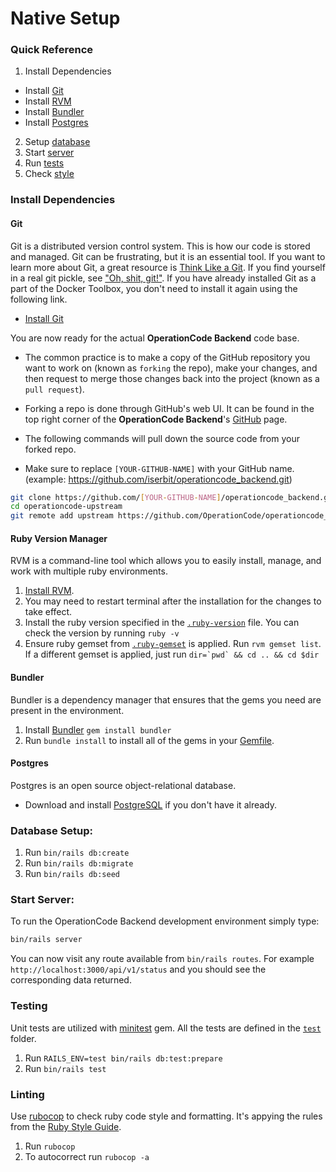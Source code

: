 # Native Setup

### Quick Reference

1. Install Dependencies

  - Install [Git](#git)
  - Install [RVM](#ruby-version-manager)
  - Install [Bundler](#bundler)
  - Install [Postgres](#postgres)

2. Setup [database](#database-setup)
3. Start [server](#run-server)
4. Run [tests](#testing)
5. Check [style](#linting)

### Install Dependencies

#### Git

Git is a distributed version control system. This is how our code is stored and managed. Git can be frustrating, but it is an essential tool. If you want to learn more about Git, a great resource is [Think Like a Git](http://think-like-a-git.net/). If you find yourself in a real git pickle, see ["Oh, shit, git!"](http://ohshitgit.com/). If you have already installed Git as a part of the Docker Toolbox, you don't need to install it again using the following link.

* [Install Git](https://git-scm.com/book/en/v2/Getting-Started-Installing-Git)

You are now ready for the actual **OperationCode Backend** code base.

* The common practice is to make a copy of the GitHub repository you want to work on (known as `forking` the repo), make your changes, and then request to merge those changes back into the project (known as a `pull request`).
* Forking a repo is done through GitHub's web UI. It can be found in the top right corner of the **OperationCode Backend**'s [GitHub](https://github.com/OperationCode/operationcode_backend) page.

* The following commands will pull down the source code from your forked repo.
* Make sure to replace `[YOUR-GITHUB-NAME]` with your GitHub name. (example: https://github.com/iserbit/operationcode_backend.git)

```bash
git clone https://github.com/[YOUR-GITHUB-NAME]/operationcode_backend.git operationcode-upstream
cd operationcode-upstream
git remote add upstream https://github.com/OperationCode/operationcode_backend.git
```

#### Ruby Version Manager

RVM is a command-line tool which allows you to easily install, manage, and work with multiple ruby environments.

1. [Install RVM](https://rvm.io/).
2. You may need to restart terminal after the installation for the changes to take effect.
3. Install the ruby version specified in the [`.ruby-version`](/.ruby-version) file. You can check the version by running `ruby -v`
4. Ensure ruby gemset from [`.ruby-gemset`](/.ruby-gemset) is applied. Run `rvm gemset list`. If a different gemset is applied, just run ``dir=`pwd` && cd .. && cd $dir``

#### Bundler

Bundler is a dependency manager that ensures that the gems you need are present in the environment.

1. Install [Bundler](https://bundler.io/) `gem install bundler`
2. Run `bundle install` to install all of the gems in your [Gemfile](Gemfile).

#### Postgres

Postgres is an open source object-relational database.

- Download and install [PostgreSQL](https://www.postgresql.org/download/) if you don't have it already.

### Database Setup:

1. Run `bin/rails db:create`
2. Run `bin/rails db:migrate`
3. Run `bin/rails db:seed`

### Start Server:

To run the OperationCode Backend development environment simply type:

```bash
bin/rails server
```

You can now visit any route available from `bin/rails routes`. For example `http://localhost:3000/api/v1/status` and you should see the corresponding data returned.

### Testing

Unit tests are utilized with [minitest](https://github.com/seattlerb/minitest) gem. All the tests are defined in the [`test`](test) folder.

1. Run `RAILS_ENV=test bin/rails db:test:prepare`
2. Run `bin/rails test`

### Linting

Use [rubocop](https://github.com/rubocop-hq/rubocop) to check ruby code style and formatting. It's appying the rules from the [Ruby Style Guide](https://github.com/rubocop-hq/ruby-style-guide).

1. Run `rubocop`
2. To autocorrect run `rubocop -a`

